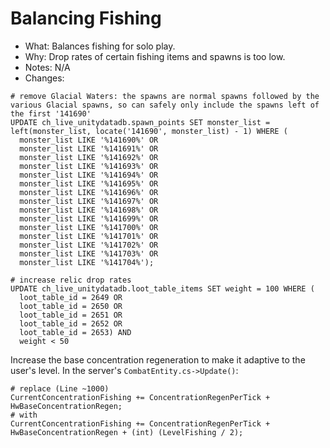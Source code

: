 # Balancing Fishing

* What: Balances fishing for solo play.
* Why: Drop rates of certain fishing items and spawns is too low.
* Notes: N/A
* Changes:
```
# remove Glacial Waters: the spawns are normal spawns followed by the various Glacial spawns, so can safely only include the spawns left of the first '141690' 
UPDATE ch_live_unitydatadb.spawn_points SET monster_list = left(monster_list, locate('141690', monster_list) - 1) WHERE (
  monster_list LIKE '%141690%' OR
  monster_list LIKE '%141691%' OR
  monster_list LIKE '%141692%' OR
  monster_list LIKE '%141693%' OR
  monster_list LIKE '%141694%' OR
  monster_list LIKE '%141695%' OR
  monster_list LIKE '%141696%' OR
  monster_list LIKE '%141697%' OR
  monster_list LIKE '%141698%' OR
  monster_list LIKE '%141699%' OR
  monster_list LIKE '%141700%' OR
  monster_list LIKE '%141701%' OR
  monster_list LIKE '%141702%' OR
  monster_list LIKE '%141703%' OR
  monster_list LIKE '%141704%');

# increase relic drop rates
UPDATE ch_live_unitydatadb.loot_table_items SET weight = 100 WHERE (
  loot_table_id = 2649 OR
  loot_table_id = 2650 OR
  loot_table_id = 2651 OR
  loot_table_id = 2652 OR
  loot_table_id = 2653) AND
  weight < 50
```

Increase the base concentration regeneration to make it adaptive to the user's level. In the server's `CombatEntity.cs->Update()`:
```
# replace (Line ~1000)
CurrentConcentrationFishing += ConcentrationRegenPerTick + HwBaseConcentrationRegen;
# with 
CurrentConcentrationFishing += ConcentrationRegenPerTick + HwBaseConcentrationRegen + (int) (LevelFishing / 2);
```
